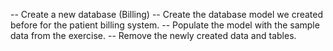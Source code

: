 -- Create a new database (Billing)
-- Create the database model we created before for the patient billing system.
-- Populate the model with the sample data from the exercise.
-- Remove the newly created  data and tables.